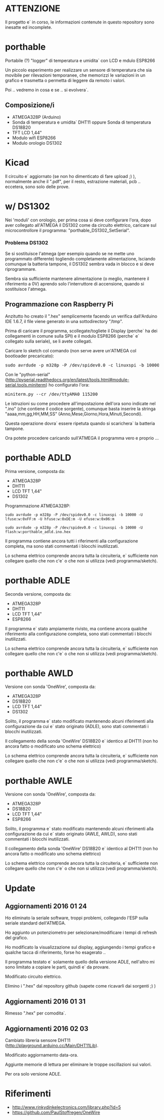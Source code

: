 ATTENZIONE
==========
Il progetto e` in corso, le informazioni contenute in questo repository sono inesatte ed incomplete.

# porthable
Portabile (?) "logger" di temperatura e umidita` con LCD e mdulo ESP8266

Un piccolo esperimento per realizzare un sensore di temperatura che sia movibile per rilevazioni temporanee, che memorizzi le variazioni in un grafico e trasmetta o permetta di leggere da remoto i valori.

Poi .. vedremo in cosa e se .. si evolvera`.

## Composizione/i
* ATMEGA328P (Arduino)
* Sonda di temperatura e umidita` DHT11
    oppure
    Sonda di temperatura DS18B20
* TFT LCD 1,44"
* Modulo wifi ESP8266
* Modulo orologio DS1302

# Kicad

Il circuito e` aggiornato (se non ho dimenticato di fare upload ;) ), normalmente anche il ".pdf", per il resto, estrazione materiali, pcb .. eccetera, sono solo delle prove.

# w/ DS1302

Nei 'moduli' con orologio, per prima cosa si deve configurare l'ora, dopo aver collegato all'ATMEGA il DS1302 come da circuito elettrico, caricare sul microcontrollore il programma: "porthable_DS1302_SetSerial".

### Problema DS1302

Se si sostituisce l'atmega (per esempio quando se ne mette uno programmato differente) togliendo completamente alimentazione, lsciando comunque la batteria tampone, il DS1302 sembra vada in blocco e si deve riprogrammare.

Sembra sia sufficiente mantenere alimentazione (o meglio, mantenere il riferimento a 0V) aprendo solo l'interruttore di accensione, quando si sostituisce l'atmega.

## Programmazione con Raspberry Pi

Anzitutto ho creato il ".hex" semplicemente facendo un verifica dall'Arduino IDE 1.6.7, il file viene generato in una sottodirectory "/tmp".

Prima di caricare il programma, scollegate/togliete il Display (perche\` ha dei collegamenti in comune sulla SPI) e il modulo ESP8266 (perche\` e\` collegato sulla seriale), se li avete collegati.

Caricare lo sketch col comando (non serve avere un'ATMEGA col bootloader precaricato):
<pre>sudo avrdude -p m328p -P /dev/spidev0.0 -c linuxspi -b 10000 -U flash:w:git/porthable/arduino/porthable_DS1302_SetSerial.ino.hex</pre>

Con le "python-serial" (http://pyserial.readthedocs.org/en/latest/tools.html#module-serial.tools.miniterm) ho configurato l'ora:
<pre>miniterm.py --cr /dev/ttyAMA0 115200</pre>

Le istruzioni su come procedere all'impostazione dell'ora sono indicate nel ".ino" (che contiene il codice sorgente), comunque basta inserire la stringa "aaaa,mm,gg,HH,MM,SS" (Anno,Mese,Giorno,Hora,Minuti,Secondi).

Questa operazione dovra\` essere ripetuta quando si scarichera` la batteria tampone.

Ora potete procedere caricando sull'ATMEGA il programma vero e proprio ...


# porthable ADLD

Prima versione, composta da:
* ATMEGA328P
* DHT11
* LCD TFT 1,44"
* DS1302

Programmazione ATMEGA328P:
<pre><code>sudo avrdude -p m328p -P /dev/spidev0.0 -c linuxspi -b 10000 -U lfuse:w:0xFF:m -U hfuse:w:0xDE:m -U efuse:w:0x06:m</code></pre>
<pre><code>sudo avrdude -p m328p -P /dev/spidev0.0 -c linuxspi -b 10000 -U flash:w:porthable_adld.ino.hex</code></pre>

Il programma contiene ancora tutti i riferimenti alla configurazione completa, ma sono stati commentati i blocchi inutilizzati.

Lo schema elettrico comprende ancora tutta la circuiteria, e\` sufficiente non collegare quello che non c'e\` o che non si utilizza (vedi programma/sketch).

# porthable ADLE

Seconda versione, composta da:
* ATMEGA328P
* DHT11
* LCD TFT 1,44"
* ESP8266

Il programma e\` stato ampiamente rivisto, ma contiene ancora qualche riferimento alla configurazione completa, sono stati commentati i blocchi inutilizzati.

Lo schema elettrico comprende ancora tutta la circuiteria, e\` sufficiente non collegare quello che non c'e\` o che non si utilizza (vedi programma/sketch).

# porthable AWLD

Versione con sonda 'OneWire', composta da:
* ATMEGA328P
* DS18B20
* LCD TFT 1,44"
* DS1302

Solito, il programma e\` stato modificato mantenendo alcuni riferimenti alla configurazione da cui e\` stato originato (ADLE), sono stati commentati i blocchi inutilizzati.

Il collegamento della sonda 'OneWire' DS18B20 e\` identico al DHT11 (non ho ancora fatto o modificato uno schema elettrico)

Lo schema elettrico comprende ancora tutta la circuiteria, e\` sufficiente non collegare quello che non c'e\` o che non si utilizza (vedi programma/sketch).

# porthable AWLE

Versione con sonda 'OneWire', composta da:
* ATMEGA328P
* DS18B20
* LCD TFT 1,44"
* ESP8266

Solito, il programma e\` stato modificato mantenendo alcuni riferimenti alla configurazione da cui e\` stato originato (AWLE, AWLD), sono stati commentati i blocchi inutilizzati.

Il collegamento della sonda 'OneWire' DS18B20 e\` identico al DHT11 (non ho ancora fatto o modificato uno schema elettrico)

Lo schema elettrico comprende ancora tutta la circuiteria, e\` sufficiente non collegare quello che non c'e\` o che non si utilizza (vedi programma/sketch).


# Update

## Aggiornamenti 2016 01 24

Ho eliminato la seriale software, troppi problemi, collegando l'ESP sulla seriale standard dell'ATMEGA.

Ho aggiunto un potenziometro per selezionare/modificare i tempi di refresh del grafico.

Ho modificato la visualizzazione sul display,
 aggiungendo i tempi grafico e qualche tacca di riferimento,
 forse ho esagerato ..

Il programma testato e\` solamente quello della versione ADLE,
 nell'altro mi sono limitato a copiare le parti, quindi e\` da provare.

Modificato circuito elettrico.

Elimino i ".hex" dal repository github (sapete come ricavarli dai sorgenti ;) )

## Aggiornamenti 2016 01 31

Rimesso ".hex" per comodita\`.

## Aggiornamenti 2016 02 03

Cambiato libreria sensore DHT11 (http://playground.arduino.cc/Main/DHT11Lib).

Modificato aggiornamento data-ora.

Aggiunte memorie di lettura per eliminare le troppe oscillazioni sui valori.

Per ora solo versione ADLE.


# Riferimenti

* http://www.rinkydinkelectronics.com/library.php?id=5
* https://github.com/PaulStoffregen/OneWire